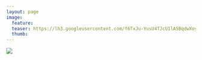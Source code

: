 ```yaml
---
layout: page
image:
  feature:
  teaser: https://lh3.googleusercontent.com/f6TxJu-YusU4TJcU1lASBqdwXoyQ0YezycGs9N7AL48=w245
  thumb:
---
```


![](https://lh3.googleusercontent.com/qvrx0TqjwpwpVw84qzH4Apo3kEvC8ThEj6bokbxg170=w800)

